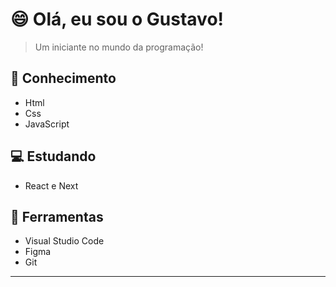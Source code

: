 # 😄 Olá, eu sou o Gustavo!

> Um iniciante no mundo da programação!
 
## 🧐 Conhecimento
- Html
- Css
- JavaScript

## 💻 Estudando
- React e Next

## 🔧 Ferramentas
- Visual Studio Code
- Figma
- Git
---
